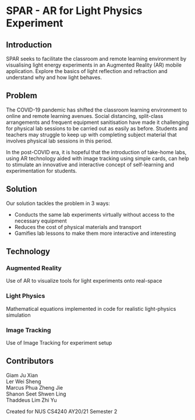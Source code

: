 # SPAR - AR for Light Physics Experiment

## Introduction

SPAR seeks to facilitate the classroom and remote learning environment by visualising light energy experiments in an Augmented Reality (AR) mobile application. Explore the basics of light reflection and refraction and understand why and how light behaves.

## Problem

The COVID-19 pandemic has shifted the classroom learning environment to online and remote learning avenues. Social distancing, split-class arrangements and frequent equipment sanitisation have made it challenging for physical lab sessions to be carried out as easily as before. Students and teachers may struggle to keep up with completing subject material that involves physical lab sessions in this period.

In the post-COVID era, it is hopeful that the introduction of take-home labs, using AR technology aided with image tracking using simple cards, can help to stimulate an innovative and interactive concept of self-learning and experimentation for students.

## Solution

Our solution tackles the problem in 3 ways:

* Conducts the same lab experiments virtually without access to the necessary equipment
* Reduces the cost of physical materials and transport
* Gamifies lab lessons to make them more interactive and interesting

## Technology

### Augmented Reality

Use of AR to visualize tools for light experiments onto real-space

### Light Physics

Mathematical equations implemented in code for realistic light-physics simulation

### Image Tracking

Use of Image Tracking for experiment setup

## Contributors

Giam Ju Xian  
Ler Wei Sheng  
Marcus Phua Zheng Jie  
Shanon Seet Shwen Ling  
Thaddeus Lim Zhi Yu  

Created for NUS CS4240 AY20/21 Semester 2
